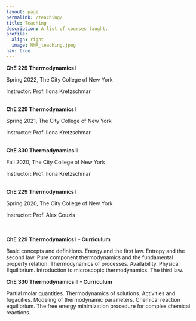 ```yaml
---
layout: page
permalink: /teaching/
title: Teaching
description: A list of courses taught.
profile:
  align: right
  image: NMR_teaching.jpeg
nav: true
---
```

<div>
<strong>ChE 229 Thermodynamics I</strong>
<p>Spring 2022, The City College of New York</p>
<p>Instructor: Prof. Ilona Kretzschmar</p>
<br>
<strong>ChE 229 Thermodynamics I</strong>
<p>Spring 2021, The City College of New York</p>
<p>Instructor: Prof. Ilona Kretzschmar</p>
<br>
<strong>ChE 330 Thermodynamics II</strong>
<p>Fall 2020, The City College of New York</p>
<p>Instructor: Prof. Ilona Kretzschmar</p>
<br>
<strong>ChE 229 Thermodynamics I</strong>
<p>Spring 2020, The City College of New York</p>
<p>Instructor: Prof. Alex Couzis</p>
<br>
</div>
<br>
<div class="container">
  <strong>ChE 229 Thermodynamics I - Curriculum</strong>
  <p>Basic concepts and definitions. Energy and the first law. Entropy and the second law. Pure component thermodynamics and the fundamental property relation. Thermodynamics of processes. Availability. Physical Equilibrium. Introduction to microscopic thermodynamics. The third law.</p>

  <strong> ChE 330 Thermodynamics II - Curriculum</strong>
  <p>Partial molar quantities. Thermodynamics of solutions. Activities and fugacities. Modeling of thermodynamic parameters. Chemical reaction equilibrium. The free energy minimization procedure for complex chemical reactions.</p>
</div>
